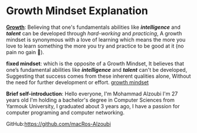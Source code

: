 # Growth Mindset Explanation
**[Growth](https://www.atlassian.com/blog/inside-atlassian/growth-mindset)**: 
Believing that one's fundamentals abilities like ***intelligence*** and ***talent*** can be
developed through *hard-working* and *practicing*, A growth mindset is synonymous with
a love of learning which means
the more you love to learn something the more you try and practice
to be good at it (no pain no gain :face_with_head_bandage:).

**fixed mindset**:
which is the opposite of a Growth Mindset, It believes that one’s fundamental
abilities like ***intelligence*** and ***talent*** can't be developed,
Suggesting that success comes from these inherent qualities alone,
Without the need for further development or effort.
[growth mindset](https://3kllhk1ibq34qk6sp3bhtox1-wpengine.netdna-ssl.com/wp-content/uploads/NewGrowthMindset2.png)


**Brief self-introduction**:
Hello everyone, I'm Mohammad Alzoubi I'm 27 years old I'm holding a bachelor's degree in
Computer Sciences from Yarmouk University, I graduated about 3 years ago, I have a passion
for computer programing and computer networking.

GitHub:https://github.com/macRos-Alzoubi
